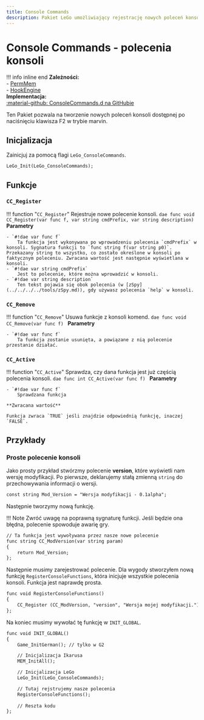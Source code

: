 ```yaml
---
title: Console Commands
description: Pakiet LeGo umożliwiający rejestrację nowych poleceń konsoli
---
```

# Console Commands - polecenia konsoli

!!! info inline end
    **Zależności:**<br/>
    - [PermMem](../tools/permmem.md)<br/>
    - [HookEngine](../tools/hook_engine.md)<br/>
    **Implementacja:**<br/>
    [:material-github: ConsoleCommands.d na GitHubie](https://github.com/Lehona/LeGo/blob/dev/ConsoleCommands.d)

Ten Pakiet pozwala na tworzenie nowych poleceń konsoli dostępnej po naciśnięciu klawisza F2 w trybie marvin.

## Inicjalizacja
Zainicjuj za pomocą flagi `LeGo_ConsoleCommands`.
```dae
LeGo_Init(LeGo_ConsoleCommands);
```

## Funkcje

### `CC_Register`
!!! function "`CC_Register`"
    Rejestruje nowe polecenie konsoli.
    ```dae
    func void CC_Register(var func f, var string cmdPrefix, var string description)
    ```
    **Parametry**

    - `#!dae var func f`  
        Ta funkcja jest wykonywana po wprowadzeniu polecenia `cmdPrefix` w konsoli. Sygnatura funkcji to `func string f(var string p0)`. Przekazany string to wszystko, co zostało określone w konsoli po faktycznym poleceniu. Zwracana wartość jest następnie wyświetlana w konsoli.
    - `#!dae var string cmdPrefix`  
        Jest to polecenie, które można wprowadzić w konsoli.
    - `#!dae var string description`  
        Ten tekst pojawia się obok polecenia (w [zSpy](../../../../tools/zSpy.md)), gdy używasz polecenia `help` w konsoli.

### `CC_Remove`
!!! function "`CC_Remove`"
    Usuwa funkcje z konsoli komend.
    ```dae
    func void CC_Remove(var func f)
    ```
    **Parametry**

    - `#!dae var func f`  
        Ta funkcja zostanie usunięta, a powiązane z nią polecenie przestanie działać.

### `CC_Active`
!!! function "`CC_Active`"
    Sprawdza, czy dana funkcja jest już częścią polecenia konsoli.
    ```dae
    func int CC_Active(var func f)
    ```
    **Parametry**

    - `#!dae var func f`  
        Sprawdzana funkcja

    **Zwracana wartość**

    Funkcja zwraca `TRUE` jeśli znajdzie odpowiednią funkcję, inaczej `FALSE`.

## Przykłady

### Proste polecenie konsoli
Jako prosty przykład stwórzmy polecenie **version**, które wyświetli nam wersję modyfikacji. 
Po pierwsze, deklarujemy stałą zmienną `string` do przechowywania informacji o wersji.
```dae
const string Mod_Version = "Wersja modyfikacji - 0.1alpha";
```
Następnie tworzymy nową funkcję.

!!! Note
    Zwróć uwagę na poprawną sygnaturę funkcji. Jeśli będzie ona błędna, polecenie spowoduje awarię gry.

```dae
// Ta funkcja jest wywoływana przez nasze nowe polecenie
func string CC_ModVersion(var string param)
{
    return Mod_Version;
};
```
Następnie musimy zarejestrować polecenie. Dla wygody stworzyłem nową funkcję `RegisterConsoleFunctions`, która inicjuje wszystkie polecenia konsoli. Funkcja jest naprawdę prosta.
```dae
func void RegisterConsoleFunctions()
{
    CC_Register (CC_ModVersion, "version", "Wersja mojej modyfikacji.");
};
```
Na koniec musimy wywołać tę funkcję w `INIT_GLOBAL`.
```dae
func void INIT_GLOBAL()
{
    Game_InitGerman(); // tylko w G2

    // Inicjalizacja Ikarusa
    MEM_InitAll();

    // Inicjalizacja LeGo
    LeGo_Init(LeGo_ConsoleCommands);

    // Tutaj rejstrujemy nasze polecenia
    RegisterConsoleFunctions();
    
    // Reszta kodu
};
```
